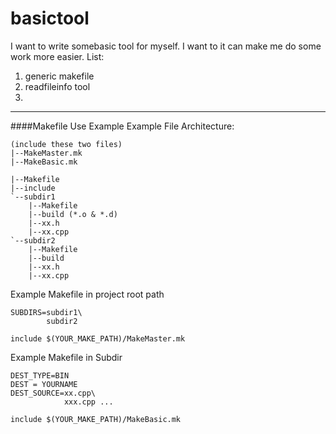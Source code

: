 # basictool
I want to write somebasic tool for myself. I want to it can make me do some work more easier.
List:
  1. generic makefile
  2. readfileinfo tool
  3. 


-------------
####Makefile Use Example
Example File Architecture:

```
(include these two files)
|--MakeMaster.mk
|--MakeBasic.mk

|--Makefile
|--include
`--subdir1
	|--Makefile
	|--build (*.o & *.d)
	|--xx.h
	|--xx.cpp
`--subdir2
	|--Makefile
	|--build
	|--xx.h
	|--xx.cpp
```

Example Makefile in project root path	
```
SUBDIRS=subdir1\
		subdir2

include $(YOUR_MAKE_PATH)/MakeMaster.mk
```

Example Makefile in Subdir
```
DEST_TYPE=BIN
DEST = YOURNAME
DEST_SOURCE=xx.cpp\
			xxx.cpp ...

include $(YOUR_MAKE_PATH)/MakeBasic.mk
```
